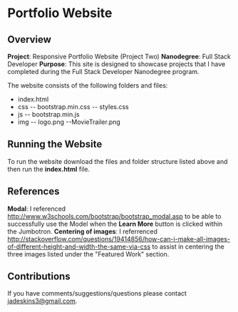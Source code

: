 # Portfolio Website
## Overview
**Project**: Responsive Portfolio Website (Project Two)
**Nanodegree**: Full Stack Developer
**Purpose**: This site is designed to showcase projects that I have completed during the Full Stack Developer Nanodegree program.

The website consists of the following folders and files:
- index.html
- css
-- bootstrap.min.css
-- styles.css
- js
-- bootstrap.min.js
- img
-- logo.png
--MovieTrailer.png

## Running the Website
To run the website download the files and folder structure listed above and then run the **index.html** file.

## References
**Modal**: I referenced http://www.w3schools.com/bootstrap/bootstrap_modal.asp to be able to successfully use the Model when the **Learn More** button is clicked within the Jumbotron.
**Centering of images**: I referrenced http://stackoverflow.com/questions/19414856/how-can-i-make-all-images-of-different-height-and-width-the-same-via-css to assist in centering the three images listed under the "Featured Work" section.

## Contributions
If you have comments/suggestions/questions please contact jadeskins3@gmail.com.


